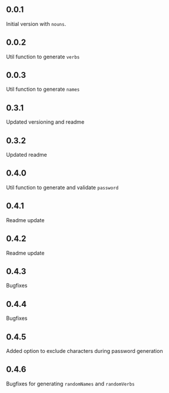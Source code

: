 ## 0.0.1

Initial version with `nouns`.

## 0.0.2

Util function to generate `verbs`

## 0.0.3

Util function to generate `names`

## 0.3.1

Updated versioning and readme

## 0.3.2

Updated  readme

## 0.4.0

Util function to generate and validate `password`

## 0.4.1

Readme update

## 0.4.2

Readme update

## 0.4.3

Bugfixes

## 0.4.4

Bugfixes

## 0.4.5

Added option to exclude characters during password generation

## 0.4.6

Bugfixes for generating `randomNames` and `randomVerbs`
